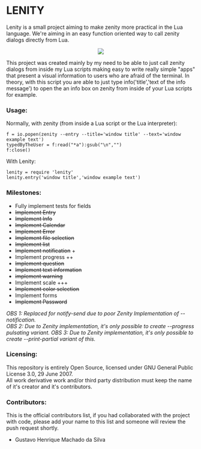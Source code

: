 # LENITY
Lenity is a small project aiming to make zenity more practical in the Lua language. We're aiming in an easy function oriented way to call zenity dialogs directly from Lua.

<p align="center">
  <img src="https://i.imgur.com/jbMgrG1.gif">
</p>

This project was created mainly by my need to be able to just call zenity dialogs from inside my Lua scripts making easy to write really simple "apps" that present a visual information to users who are afraid of the terminal. In theory, with this script you are able to just type info('title','text of the info message') to open the an info box on zenity from inside of your Lua scripts for example.

### Usage:
Normally, with zenity (from inside a Lua script or the Lua interpreter):
```
f = io.popen(zenity --entry --title='window title' --text='window example text')
typedByTheUser = f:read("*a"):gsub("\n","")
f:close()
```
With Lenity:
```
lenity = require 'lenity'
lenity.entry('window title','window example text')
```

### Milestones:
 * Fully implement tests for fields
 * ~~Implement Entry~~
 * ~~Implement Info~~
 * ~~Implement Calendar~~
 * ~~Implement Error~~
 * ~~Implement file selection~~
 * ~~Implement list~~
 * ~~Implement notification~~ +
 * Implement progress ++
 * ~~Implement question~~
 * ~~Implement text information~~
 * ~~implement warning~~
 * Implement scale +++
 * ~~Implement color selection~~
 * Implement forms
 * ~~Implement Password~~      


<i> OBS 1: Replaced for notify-send due to poor Zenity Implementation of --notification. </i>   
<i> OBS 2: Due to Zenity implementation, it's only possible to create --progress pulsating variant. </i>
<i> OBS 3: Due to Zenity implementation, it's only possible to create --print-partial variant of this. </i>

### Licensing:
This repository is entirely Open Source, licensed under GNU General Public License 3.0, 29 June 2007.   
All work derivative work and/or third party distribution must keep the name of it's creator and it's contributors.

### Contributors:
This is the official contributors list, if you had collaborated with the project with code, please add your name to this list and someone will review the push request shortly.
 * Gustavo Henrique Machado da Silva
